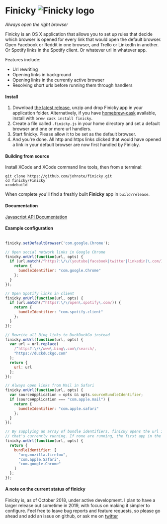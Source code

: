 # Finicky ![Finicky logo](https://raw.githubusercontent.com/johnste/finicky/master/Finicky/Finicky/statusitem%402x.png)

*Always open the right browser*

Finicky is an OS X application that allows you to set up rules that decide which browser is opened for every link that would open the default browser. Open Facebook or Reddit in one browser, and Trello or LinkedIn in another. Or Spotify links in the Spotify client. Or whatever url in whatever app.

Features include:
- Url rewriting
- Opening links in background
- Opening links in the currently active browser
- Resolving short urls before running them through handlers

#### Install

1. Download [the latest release](https://github.com/johnste/finicky/releases), unzip and drop Finicky.app in your application folder. Alternatively, if you have [homebrew-cask](https://github.com/caskroom/homebrew-cask) available, install with `brew cask install finicky`.
2. Create a file called `.finicky.js` in your home directory and set a default browser and one or more url handlers.
3. Start finicky. Please allow it to be set as the default browser.
4. And you're done. All http and https links clicked that would have opened a link in your default browser are now first handled by Finicky.

#### Building from source
Install XCode and XCode command line tools, then from a terminal:

    git clone https://github.com/johnste/finicky.git
    cd finicky/Finicky
    xcodebuild

When complete you'll find a freshly built **Finicky** app in
`build/release`.

#### Documentation
[Javascript API Documentation](https://github.com/johnste/finicky/wiki#javascript-api)

#### Example configuration
```javascript

finicky.setDefaultBrowser('com.google.Chrome');

// Open social network links in Google Chrome
finicky.onUrl(function(url, opts) {
  if (url.match(/^https?:\/\/(youtube|facebook|twitter|linkedin)\.com/)) {
    return {
      bundleIdentifier: "com.google.Chrome"
    };
  }
});

// Open Spotify links in client
finicky.onUrl(function(url, opts) {
  if (url.match(/^https?:\/\/open\.spotify\.com/)) {
    return {
      bundleIdentifier: "com.spotify.client"
    };
  }
});

// Rewrite all Bing links to DuckDuckGo instead
finicky.onUrl(function(url, opts) {
  var url = url.replace(
    /^https?:\/\/www\.bing\.com\/search/,
    "https://duckduckgo.com"
  );
  return {
    url: url
  };
});

// Always open links from Mail in Safari
finicky.onUrl(function(url, opts) {
  var sourceApplication = opts && opts.sourceBundleIdentifier;
  if (sourceApplication === "com.apple.mail") {
    return {
      bundleIdentifier: "com.apple.safari"
    };
  }
});

// By supplying an array of bundle identifiers, finicky opens the url in the first one
// that's currently running. If none are running, the first app in the array is started.
finicky.onUrl(function(url, opts) {
  return {
    bundleIdentifier: [
      "org.mozilla.firefox",
      "com.apple.Safari",
      "com.google.Chrome"
    ]
  };
});

```

#### A note on the current status of finicky
Finicky is, as of October 2018, under active development. I plan to have a larger release out sometime in 2019, with focus on making it simpler to configure. Feel free to leave bug reports and feature requests, so please go ahead and add an issue on github, or ask me on [twitter](https://twitter.com/johnste_)

